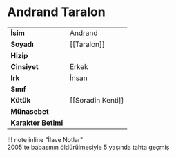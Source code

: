 # Andrand Taralon  
|  |  |  
|---|---|  
| **İsim** | Andrand |  
| **Soyadı** | [[Taralon]] |  
| **Hizip** |  |  
| **Cinsiyet** | Erkek |  
| **Irk** | İnsan |  
| **Sınıf** |  |  
| **Kütük** | [[Soradin Kenti]] |  
| **Münasebet** |  |  
| **Karakter Betimi** |  |  
  
  
!!! note inline "İlave Notlar"  
	2005'te babasının öldürülmesiyle 5 yaşında tahta geçmiş  
  
  
